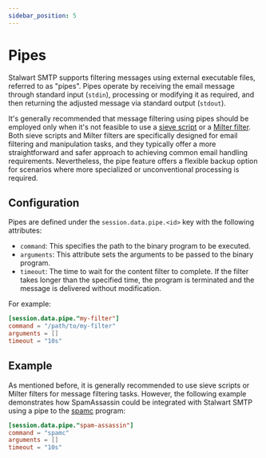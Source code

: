 ```yaml
---
sidebar_position: 5
---
```


# Pipes

Stalwart SMTP supports filtering messages using external executable files, referred to as "pipes". Pipes operate by receiving the email message through standard input (`stdin`), processing or modifying it as required, and then returning the adjusted message via standard output (`stdout`). 

It's generally recommended that message filtering using pipes should be employed only when it's not feasible to use a [sieve script](/docs/smtp/filter/sieve) or a [Milter filter](/docs/smtp/filter/milter). Both sieve scripts and Milter filters are specifically designed for email filtering and manipulation tasks, and they typically offer a more straightforward and safer approach to achieving common email handling requirements. Nevertheless, the pipe feature offers a flexible backup option for scenarios where more specialized or unconventional processing is required.

## Configuration

Pipes are defined under the `session.data.pipe.<id>` key with the following attributes:

- `command`: This specifies the path to the binary program to be executed.
- `arguments`: This attribute sets the arguments to be passed to the binary program.
- `timeout`: The time to wait for the content filter to complete. If the filter takes longer than the specified time, the program is terminated and the message is delivered without modification.

For example:

```toml
[session.data.pipe."my-filter"]
command = "/path/to/my-filter"
arguments = []
timeout = "10s"
```

## Example

As mentioned before, it is generally recommended to use sieve scripts or Milter filters for message filtering tasks. However, the following example demonstrates how SpamAssassin could be integrated with Stalwart SMTP using a pipe to the [spamc](https://spamassassin.apache.org/full/3.1.x/doc/spamc.html) program:

```toml
[session.data.pipe."spam-assassin"]
command = "spamc"
arguments = []
timeout = "10s"
```
